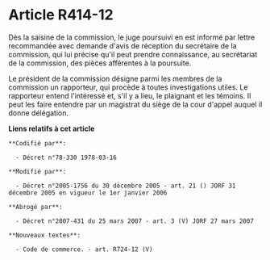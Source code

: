 # Article R414-12

Dès la saisine de la commission, le juge poursuivi en est informé par lettre recommandée avec demande d'avis de réception du
secrétaire de la commission, qui lui précise qu'il peut prendre connaissance, au secrétariat de la commission, des pièces
afférentes à la poursuite.

Le président de la commission désigne parmi les membres de la commission un rapporteur, qui procède à toutes investigations
utiles. Le rapporteur entend l'intéressé et, s'il y a lieu, le plaignant et les témoins. Il peut les faire entendre par un
magistrat du siège de la cour d'appel auquel il donne délégation.

**Liens relatifs à cet article**

	**Codifié par**:

	  - Décret n°78-330 1978-03-16

	**Modifié par**:

	  - Décret n°2005-1756 du 30 décembre 2005 - art. 21 () JORF 31 décembre 2005 en vigueur le 1er janvier 2006

	**Abrogé par**:

	  - Décret n°2007-431 du 25 mars 2007 - art. 3 (V) JORF 27 mars 2007

	**Nouveaux textes**:

	  - Code de commerce. - art. R724-12 (V)
